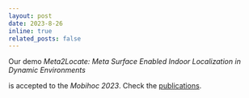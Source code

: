 ```yaml
---
layout: post
date: 2023-8-26
inline: true
related_posts: false
---
```


Our demo *Meta2Locate: Meta Surface Enabled Indoor Localization in Dynamic Environments* 

is accepted to the *Mobihoc 2023*. Check the [publications](https://luoqinpei.github.io/publications/).
